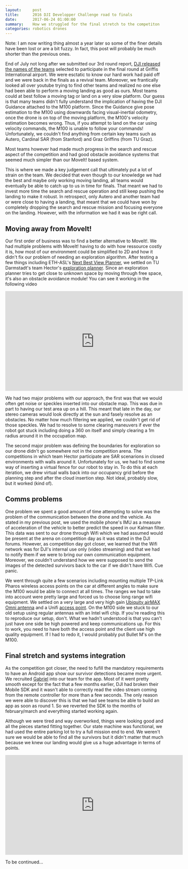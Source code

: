 ```yaml
---
layout:     post
title:      2016 DJI Developper Challenge road to finals
date:       2017-06-24 01:00:00
summary:    How we struggled for the final stretch to the competiton
categories: robotics drones
---
```


Note: I am now writing thing almost a year later so some of the finer details
have been lost or are a bit fuzzy. In fact, this post will probably be much
shorter than the previous ones.

End of July not long after we submitted our 3rd round report, [DJI released the
names of the teams](https://developer.dji.com/news/2016-dji-developer-challenge-10-teams-enter-final-round/)
selected to participate in the final round at Griffis International airport.
We were esctatic to know our hard work had paid off and we were back in the finals
as a revival team. Moreover, we frantically looked all over youtube trying to
find other teams and realized no one else had been able to perform a moving
landing as good as ours. Most teams could at best follow a moving tag or land
on a very slow platform. Our guess is that many teams didn't fully understand
the implication of having the DJI Guidance attached to the M100 platform. Since
the Guidance give pose estimation to the M100 using downwards facing visual-inertial
odometry, once the drone is on top of the moving platform, the M100's velocity
estimation becomes wrong. Thus, if you attempt to land on the car using velocity
commands, the M100 is unable to follow your commands! Unfortunately, we couldn't
find anything from certain key teams such as Autero, Cardinal SAR (from Stanford)
and Graz Griffins (from TU Graz).

Most teams however had made much progress in the search and rescue aspect of the
competition and had good obstacle avoidance systems that seemed much simpler than
our MoveIt! based system.

This is where we made a key judgement call that ultimately put a lot of strain
on the team. We decided that even though to our knowledge we had the best and
maybe only working moving landing, all teams would eventually be able to catch
up to us in time for finals. That meant we had to invest more time the search
and rescue operation and still keep pushing the landing to make it robust.
In retrospect, only Autero and another team had or were close to having a landing,
that meant that we could have won by completely dropping the search and rescue
mission and focusing everyone on the landing. However, with the information we
had it was be right call.

## Moving away from MoveIt!

Our first order of business was to find a better alternative to MoveIt!. We
had multiple problems with MoveIt! having to do with how ressource costly it is, how most
of our environment could be simplified to 2D and how it didn't fix our problem
of needing an exploration algorithm. After testing a few things including
ETH-ASL's [Next Best View Planner](https://github.com/ethz-asl/nbvplanner),
we settled on TU Darmstadt's team Hector's [exploration planner](https://github.com/tu-darmstadt-ros-pkg/hector_navigation).
Since an exploration planner tries to get close to unknown space by moving through
free space, it's also an obstacle avoidance module! You can see it working in
the following video

<div class="video-container">
<iframe width="560" height="315" src="https://www.youtube.com/embed/_m04ahrCDoM" frameborder="0" allowfullscreen></iframe>
</div>

We had two major problems with our approach, the first was that we would often
get noise or speckles inserted into our obstacle map. This was due in part to
having our test area up on a hill. This meant that late in the day, our stereo
cameras would look directly at the sun and fasely resolve as an obstacles. No
matter how much filtering we applied, we couldn't get rid of those speckles.
We had to resolve to some clearing maneuvers if ever the robot got stuck including
doing a 360 on itself and simply clearing a 1m radius around it in the occupation
map.

The second major problem was defining the boundaries for exploration so our drone
didn't go somewhere not in the competition arena. The competitions in which team Hector
participate are SAR scenarions in closed environments with walls around it.
Unfortunately for us, we had to find some way of inserting a virtual fence for our
robot to stay in. To do this at each iteration, we drew virtual walls back into
our occupancy grid before the planning step and after the cloud insertion step.
Not ideal, probably slow, but it worked (kind of).

## Comms problems

One problem we spent a good amount of time attempting to solve was the problem of
the communication between the drone and the vehicle. As stated in my previous post,
we used the mobile phone's IMU as a measure of acceleration of the vehicle to better
predict the speed in our Kalman filter. This data was sent to our drone through Wifi
which we had assumed would be present at the arena on competition day as it was
stated in the DJI forums. However, as competition day got closer, we learned that
the Wifi network was for DJI's internal use only (video streaming) and that we
had to notify them if we were to bring our own communication equipment.
Moreover, we couldn't understand how we were supposed to send the images of the
detected survivors back to the car if we didn't have Wifi. Cue panic.

We went through quite a few scenarios including mounting multiple TP-Link Pharos
wireless access points on the car at different angles to make sure the M100 would
be able to connect at all times. The ranges we had to take into account were
pretty large and forced us to choose long range wifi equipment. We settled on
a very large and very high gain [Ubiquity airMAX Omni antenna](https://www.ubnt.com/airmax/airmax-omni-antenna/) and a Unifi
[access point](https://www.ubnt.com/unifi/unifi-ap-outdoor/). On the M100 side we stuck to our old setup using regular antennas
with an Intel wifi chip. If you're reading this to reproduce our setup, don't.
What we hadn't understood is that you can't just have one side be high powered
and keep communications up. For this to work, you need to have both the access
point and the client use high quality equipment. If I had to redo it, I would probably
put Bullet M's on the M100.

## Final stretch and systems integration

As the competition got closer, the need to fufill the mandatory requirements to
have an Android app show our survivor detections became more urgent. We recruited
[Gabriel](https://github.com/TheNiceGuy) into our team for the app. Most of it went
pretty smooth except for the fact that a few months earlier, DJI had broken their
Mobile SDK and it wasn't able to correctly read the video stream coming from the
remote controller for more than a few seconds. The only reason we were able to
discover this is that we had see teams be able to build an app as soon as round 1.
So we reverted the SDK to the months of february/march and everything started working
again.

Although we were tired and way overworked, things were looking good and all the
pieces started fitting together. Our state machine was functional, we had used the
entire parking lot to try a full mission end to end. We weren't sure we would be
able to find all the survivors but it didn't matter that much because we knew our
landing would give us a huge advantage in terms of points.

<div class="video-container">
<iframe width="560" height="315" src="https://www.youtube.com/embed/REz0uvd3HfQ" frameborder="0" allowfullscreen></iframe>
</div>

To be continued...
